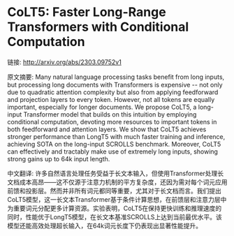 # CoLT5: Faster Long-Range Transformers with Conditional Computation

链接: http://arxiv.org/abs/2303.09752v1

原文摘要:
Many natural language processing tasks benefit from long inputs, but
processing long documents with Transformers is expensive -- not only due to
quadratic attention complexity but also from applying feedforward and
projection layers to every token. However, not all tokens are equally
important, especially for longer documents. We propose CoLT5, a long-input
Transformer model that builds on this intuition by employing conditional
computation, devoting more resources to important tokens in both feedforward
and attention layers. We show that CoLT5 achieves stronger performance than
LongT5 with much faster training and inference, achieving SOTA on the
long-input SCROLLS benchmark. Moreover, CoLT5 can effectively and tractably
make use of extremely long inputs, showing strong gains up to 64k input length.

中文翻译:
许多自然语言处理任务受益于长文本输入，但使用Transformer处理长文档成本高昂——这不仅源于注意力机制的平方复杂度，还因为需对每个词元应用前馈和投影层。然而并非所有词元都同等重要，尤其对于长文档而言。我们提出CoLT5模型，这一长文本Transformer基于条件计算思想，在前馈层和注意力层中为重要词元分配更多计算资源。实验表明，CoLT5在保持更快训练和推理速度的同时，性能优于LongT5模型，在长文本基准SCROLLS上达到当前最优水平。该模型还能高效处理超长输入，在64k词元长度下仍表现出显著性能提升。
